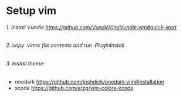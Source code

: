 # Setup vim

###### 1. Install Vundle https://github.com/VundleVim/Vundle.vim#quick-start
###### 2. copy .vimrc file contents and run :PluginInstall
###### 3. Install theme: 
  * onedark https://github.com/joshdick/onedark.vim#installation
  * xcode https://github.com/arzg/vim-colors-xcode

